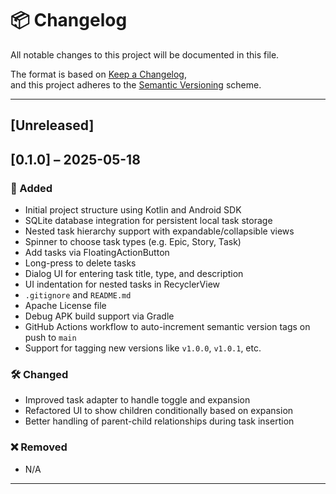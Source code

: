 # 📦 Changelog

All notable changes to this project will be documented in this file.

The format is based on [Keep a Changelog](https://keepachangelog.com/en/1.0.0/),  
and this project adheres to the [Semantic Versioning](https://semver.org/spec/v2.0.0.html) scheme.

---

## [Unreleased]

## [0.1.0] – 2025-05-18

### 🚀 Added

- Initial project structure using Kotlin and Android SDK
- SQLite database integration for persistent local task storage
- Nested task hierarchy support with expandable/collapsible views
- Spinner to choose task types (e.g. Epic, Story, Task)
- Add tasks via FloatingActionButton
- Long-press to delete tasks
- Dialog UI for entering task title, type, and description
- UI indentation for nested tasks in RecyclerView
- `.gitignore` and `README.md`
- Apache License file
- Debug APK build support via Gradle
- GitHub Actions workflow to auto-increment semantic version tags on push to `main`
- Support for tagging new versions like `v1.0.0`, `v1.0.1`, etc.

### 🛠 Changed

- Improved task adapter to handle toggle and expansion
- Refactored UI to show children conditionally based on expansion
- Better handling of parent-child relationships during task insertion

### ❌ Removed

- N/A

---

